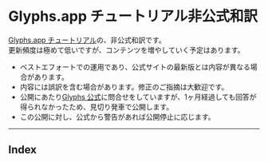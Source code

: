 # Glyphs.app チュートリアル非公式和訳

[Glyphs.app チュートリアル](https://glyphsapp.com/learn)の、非公式和訳です。  
更新頻度は極めて低いですが、コンテンツを増やしていく予定はあります。

* ベストエフォートでの運用であり、公式サイトの最新版とは内容が異なる場合があります。
* 内容には誤訳を含む場合があります。修正のご指摘は大歓迎です。
* 公開にあたり[Glyphs 公式](https://glyphsapp.com)に問合せをしていますが、1ヶ月経過しても回答が得られなかったため、見切り発車で公開します。
* この公開に対し、公式から警告があれば公開停止に応じます。

******

## Index
